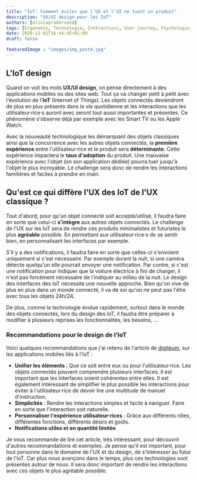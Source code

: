 ```yaml
---
title: "IoT: Comment éviter que l'UX et l'UI ne tuent un produit"
description: "UX/UI design pour les IoT"
authors: [oliviapradervand]
tags: [Ergonomie, Technologie, Intéractions, User journey, Psychologie, Futur, Emotions]
date: 2020-12-02T16:44:45+01:00
draft: false

featuredImage : "images/img_post4.jpg"
---
```


## L'IoT design 

Quand on voit les mots **UX/UI design**, on pense directement à des applications mobiles ou des sites web. Tout ça va changer petit à petit avec l'évolution de l'**IoT** (Internet of Things). Les objets connectés deviendront de plus en plus présents dans la vie quotidienne et les interactions que les utilisateur·rice·s auront avec seront tout aussi importantes et présentes. Ce phénomène s'observe déjà par exemple avec les Smart TV ou les Apple Watch.

Avec la nouveauté technologique les démarquant des objets classiques ainsi que la concurrence avec les autres objets connectés, la **première expérience** entre l'utilisateur·rice et le produit sera **déterminante**. Cette expérience impactera le **taux d'adoption** du produit. Une mauvaise expérience avec l'objet (on son application dédiée) pourra tuer jusqu'à l'objet le plus incroyable. Le challenge sera donc de rendre les interactions familières et faciles à prendre en main.

## Qu'est ce qui diffère l'UX des IoT de l'UX classique ?

Tout d'abord, pour qu'un objet connecté soit accepté/utilisé, il faudra faire en sorte que celui-ci **s'intègre** aux autres objets connectés. Le challenge de l'UX sur les IoT sera de rendre ces produits minimalistes et futuristes le plus **agréable** possible. En permettant aux utilisateur·rice·s de se sentir bien, en personnalisant les interfaces par exemple. 

S'il y a des notifications, il faudra faire en sorte que celles-ci s'envoient uniquement si c'est nécessaire. Par exemple durant la nuit, si une caméra détecte quelqu'un elle pourrait envoyer une notification. Par contre, si c'est une notification pour indiquer que la voiture électrice à fini de charger, il n'est pas forcément nécessaire de l'indiquer au milieu de la nuit. Le design des interfaces des IoT nécessite une nouvelle approche. Bien qu'on vive de plus en plus dans un monde connecté, il va de soi qu'on ne peut pas l'être avec tous les objets 24h/24.

De plus, comme la technologie évolue rapidement, surtout dans le monde des objets connectés, lors du design des IoT, il faudra être préparer à modifier à plusieurs reprises les fonctionnalités, les besoins, ...

### Recommandations pour le design de l'IoT

Voici quelques recommandations que j'ai retenu de l'article de [digiteum](https://www.digiteum.com/design-iot-apps-ux-ui-mobile-apps), sur les applications mobiles liés à l'IoT :

* **Unifier les éléments** : Que ce soit entre eux ou pour l'utilisateur·rice. Les objets connectés peuvent comprendre plusieurs interfaces. Il est important que les interfaces soient cohérentes entre elles. Il est également intéressant de simplifier le plus possible les interactions pour éviter à l'utilisateur·rice de devoir lire une multitude de manuel d'instruction.
* **Simplicités** : Rendre les interactions simples et facile à naviguer. Faire en sorte que l'interaction soit naturelle.
* **Personnaliser l'expérience utilisateur·rices** : Grâce aux différents rôles, différentes fonctions, différents désirs et goûts.
* **Notifications utiles et en quantité limitée**

Je vous recommande de lire cet article, très intéressant, pour découvrir d'autres recommandations et exemples. Je pense qu'il est important, pour tout personne dans le domaine de l'UX et du design, de s'intéresser au futur de l'IoT. Car plus nous avançons dans le temps, plus ces technologies sont présentes autour de nous. Il sera donc important de rendre les interactions avec ces objets le plus agréable possible.


